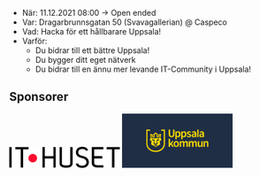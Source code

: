 

- När: 11.12.2021 08:00 -> Open ended
- Var: Dragarbrunnsgatan 50 (Svavagallerian) @ Caspeco
- Vad: Hacka för ett hållbarare Uppsala!
- Varför: 
  - Du bidrar till ett bättre Uppsala!
  - Du bygger ditt eget nätverk 
  - Du bidrar till en ännu mer levande IT-Community i Uppsala!




## Sponsorer
<img src="assets/images/IT_HUSET_logo.jpg" alt="drawing" width="200"/> <img src="assets/images/kommun_logo.png" alt="drawing" width="200"/>
